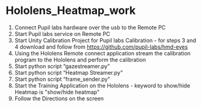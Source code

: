 # Hololens_Heatmap_work

1. Connect Pupil labs hardware over the usb to the Remote PC
2. Start Pupil labs service on Remote PC
3. Start Unity Calibration Project for Pupil labs Calibration - for steps 3 and 4 download and follow from https://github.com/pupil-labs/hmd-eyes
4. Using the Hololens Remote connect application stream the calibration
program to the Hololens and perform the calibration
5. Start python script “gazestreamer.py”
6. Start python script “Heatmap Streamer.py”
7. Start python script “frame_sender.py”
8. Start the Training Application on the Hololens - keyword to show/hide Heatmap is "show/hide heatmap"
9. Follow the Directions on the screen
